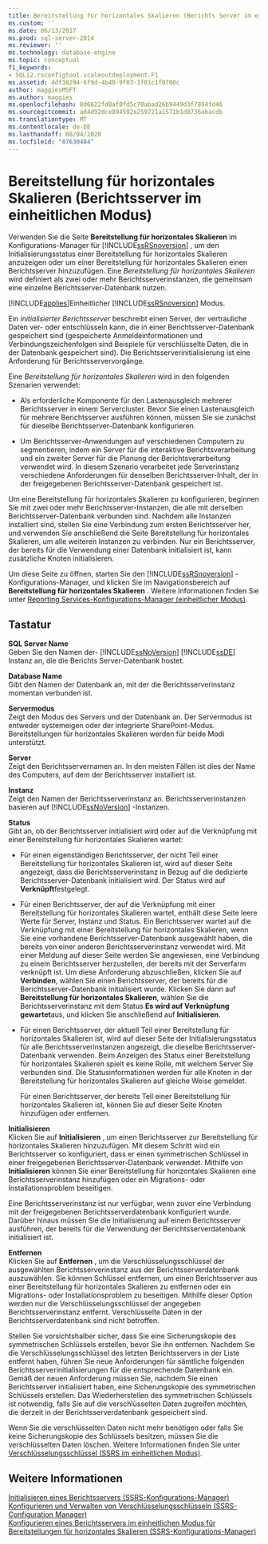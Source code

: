 ```yaml
---
title: Bereitstellung für horizontales Skalieren (Berichts Server im einheitlichen Modus) | Microsoft-Dokumentation
ms.custom: ''
ms.date: 06/13/2017
ms.prod: sql-server-2014
ms.reviewer: ''
ms.technology: database-engine
ms.topic: conceptual
f1_keywords:
- SQL12.rsconfigtool.scaleoutdeployment.F1
ms.assetid: 4df38294-6f9d-4b40-9f03-1f01c1f0700c
author: maggiesMSFT
ms.author: maggies
ms.openlocfilehash: 8d6622fd8af0fd5c70abad26b9449d3f7894fd46
ms.sourcegitcommit: ad4d92dce894592a259721a1571b1d8736abacdb
ms.translationtype: MT
ms.contentlocale: de-DE
ms.lasthandoff: 08/04/2020
ms.locfileid: "87630484"
---
```

# <a name="scale-out-deployment-native-mode-report-server"></a>Bereitstellung für horizontales Skalieren (Berichtsserver im einheitlichen Modus)
  Verwenden Sie die Seite **Bereitstellung für horizontales Skalieren** im Konfigurations-Manager für [!INCLUDE[ssRSnoversion](../../includes/ssrsnoversion-md.md)] , um den Initialisierungsstatus einer Bereitstellung für horizontales Skalieren anzuzeigen oder um einer Bereitstellung für horizontales Skalieren einen Berichtsserver hinzuzufügen. Eine *Bereitstellung für horizontales Skalieren* wird definiert als zwei oder mehr Berichtsserverinstanzen, die gemeinsam eine einzelne Berichtsserver-Datenbank nutzen.  
  
 [!INCLUDE[applies](../../includes/applies-md.md)]Einheitlicher [!INCLUDE[ssRSnoversion](../../includes/ssrsnoversion-md.md)] Modus.  
  
 Ein *initialisierter Berichtsserver* beschreibt einen Server, der vertrauliche Daten ver- oder entschlüsseln kann, die in einer Berichtsserver-Datenbank gespeichert sind (gespeicherte Anmeldeinformationen und Verbindungszeichenfolgen sind Beispiele für verschlüsselte Daten, die in der Datenbank gespeichert sind). Die Berichtsserverinitialisierung ist eine Anforderung für Berichtsservervorgänge.  
  
 Eine *Bereitstellung für horizontales Skalieren* wird in den folgenden Szenarien verwendet:  
  
-   Als erforderliche Komponente für den Lastenausgleich mehrerer Berichtsserver in einem Servercluster. Bevor Sie einen Lastenausgleich für mehrere Berichtsserver ausführen können, müssen Sie sie zunächst für dieselbe Berichtsserver-Datenbank konfigurieren.  
  
-   Um Berichtsserver-Anwendungen auf verschiedenen Computern zu segmentieren, indem ein Server für die interaktive Berichtsverarbeitung und ein zweiter Server für die Planung der Berichtsverarbeitung verwendet wird. In diesem Szenario verarbeitet jede Serverinstanz verschiedene Anforderungen für denselben Berichtsserver-Inhalt, der in der freigegebenen Berichtsserver-Datenbank gespeichert ist.  
  
 Um eine Bereitstellung für horizontales Skalieren zu konfigurieren, beginnen Sie mit zwei oder mehr Berichtsserver-Instanzen, die alle mit derselben Berichtsserver-Datenbank verbunden sind. Nachdem alle Instanzen installiert sind, stellen Sie eine Verbindung zum ersten Berichtsserver her, und verwenden Sie anschließend die Seite Bereitstellung für horizontales Skalieren, um alle weiteren Instanzen zu verbinden. Nur ein Berichtsserver, der bereits für die Verwendung einer Datenbank initialisiert ist, kann zusätzliche Knoten initialisieren.  
  
 Um diese Seite zu öffnen, starten Sie den [!INCLUDE[ssRSnoversion](../../includes/ssrsnoversion-md.md)] -Konfigurations-Manager, und klicken Sie im Navigationsbereich auf **Bereitstellung für horizontales Skalieren** . Weitere Informationen finden Sie unter [Reporting Services-Konfigurations-Manager &#40;einheitlicher Modus&#41;](../../../2014/sql-server/install/reporting-services-configuration-manager-native-mode.md).  
  
## <a name="options"></a>Tastatur  
 **SQL Server Name**  
 Geben Sie den Namen der- [!INCLUDE[ssNoVersion](../../includes/ssnoversion-md.md)] [!INCLUDE[ssDE](../../includes/ssde-md.md)] Instanz an, die die Berichts Server-Datenbank hostet.  
  
 **Database Name**  
 Gibt den Namen der Datenbank an, mit der die Berichtsserverinstanz momentan verbunden ist.  
  
 **Servermodus**  
 Zeigt den Modus des Servers und der Datenbank an. Der Servermodus ist entweder systemeigen oder der integrierte SharePoint-Modus. Bereitstellungen für horizontales Skalieren werden für beide Modi unterstützt.  
  
 **Server**  
 Zeigt den Berichtsservernamen an. In den meisten Fällen ist dies der Name des Computers, auf dem der Berichtsserver installiert ist.  
  
 **Instanz**  
 Zeigt den Namen der Berichtsserverinstanz an. Berichtsserverinstanzen basieren auf [!INCLUDE[ssNoVersion](../../includes/ssnoversion-md.md)] -Instanzen.  
  
 **Status**  
 Gibt an, ob der Berichtsserver initialisiert wird oder auf die Verknüpfung mit einer Bereitstellung für horizontales Skalieren wartet:  
  
-   Für einen eigenständigen Berichtsserver, der nicht Teil einer Bereitstellung für horizontales Skalieren ist, wird auf dieser Seite angezeigt, dass die Berichtsserverinstanz in Bezug auf die dedizierte Berichtsserver-Datenbank initialisiert wird. Der Status wird auf **Verknüpft**festgelegt.  
  
-   Für einen Berichtsserver, der auf die Verknüpfung mit einer Bereitstellung für horizontales Skalieren wartet, enthält diese Seite leere Werte für Server, Instanz und Status. Ein Berichtsserver wartet auf die Verknüpfung mit einer Bereitstellung für horizontales Skalieren, wenn Sie eine vorhandene Berichtsserver-Datenbank ausgewählt haben, die bereits von einer anderen Berichtsserverinstanz verwendet wird. Mit einer Meldung auf dieser Seite werden Sie angewiesen, eine Verbindung zu einem Berichtsserver herzustellen, der bereits mit der Serverfarm verknüpft ist. Um diese Anforderung abzuschließen, klicken Sie auf **Verbinden**, wählen Sie einen Berichtsserver, der bereits für die Berichtsserver-Datenbank initialisiert wurde. Klicken Sie dann auf **Bereitstellung für horizontales Skalieren**, wählen Sie die Berichtsserverinstanz mit dem Status **Es wird auf Verknüpfung gewartet**aus, und klicken Sie anschließend auf **Initialisieren**.  
  
-   Für einen Berichtsserver, der aktuell Teil einer Bereitstellung für horizontales Skalieren ist, wird auf dieser Seite der Initialisierungsstatus für alle Berichtsserverinstanzen angezeigt, die dieselbe Berichtsserver-Datenbank verwenden. Beim Anzeigen des Status einer Bereitstellung für horizontales Skalieren spielt es keine Rolle, mit welchem Server Sie verbunden sind. Die Statusinformationen werden für alle Knoten in der Bereitstellung für horizontales Skalieren auf gleiche Weise gemeldet.  
  
     Für einen Berichtsserver, der bereits Teil einer Bereitstellung für horizontales Skalieren ist, können Sie auf dieser Seite Knoten hinzufügen oder entfernen.  
  
 **Initialisieren**  
 Klicken Sie auf **Initialisieren** , um einen Berichtsserver zur Bereitstellung für horizontales Skalieren hinzuzufügen. Mit diesem Schritt wird ein Berichtsserver so konfiguriert, dass er einen symmetrischen Schlüssel in einer freigegebenen Berichtsserver-Datenbank verwendet. Mithilfe von **Initialisieren** können Sie einer Bereitstellung für horizontales Skalieren eine Berichtsserverinstanz hinzufügen oder ein Migrations- oder Installationsproblem beseitigen.  
  
 Eine Berichtsserverinstanz ist nur verfügbar, wenn zuvor eine Verbindung mit der freigegebenen Berichtsserverdatenbank konfiguriert wurde. Darüber hinaus müssen Sie die Initialisierung auf einem Berichtsserver ausführen, der bereits für die Verwendung der Berichtsserverdatenbank initialisiert ist.  
  
 **Entfernen**  
 Klicken Sie auf **Entfernen** , um die Verschlüsselungsschlüssel der ausgewählten Berichtsserverinstanz aus der Berichtsserverdatenbank auszuwählen. Sie können Schlüssel entfernen, um einen Berichtsserver aus einer Bereitstellung für horizontales Skalieren zu entfernen oder ein Migrations- oder Installationsproblem zu beseitigen. Mithilfe dieser Option werden nur die Verschlüsselungsschlüssel der angegeben Berichtsserverinstanz entfernt. Verschlüsselte Daten in der Berichtsserverdatenbank sind nicht betroffen.  
  
 Stellen Sie vorsichtshalber sicher, dass Sie eine Sicherungskopie des symmetrischen Schlüssels erstellen, bevor Sie ihn entfernen. Nachdem Sie die Verschlüsselungsschlüssel des letzten Berichtsservers in der Liste entfernt haben, führen Sie neue Anforderungen für sämtliche folgenden Berichtsserverinitialisierungen für die entsprechende Datenbank ein. Gemäß der neuen Anforderung müssen Sie, nachdem Sie einen Berichtsserver initialisiert haben, eine Sicherungskopie des symmetrischen Schlüssels erstellen. Das Wiederherstellen des symmetrischen Schlüssels ist notwendig, falls Sie auf die verschlüsselten Daten zugreifen möchten, die derzeit in der Berichtsserverdatenbank gespeichert sind.  
  
 Wenn Sie die verschlüsselten Daten nicht mehr benötigen oder falls Sie keine Sicherungskopie des Schlüssels besitzen, müssen Sie die verschlüsselten Daten löschen. Weitere Informationen finden Sie unter [Verschlüsselungsschlüssel &#40;SSRS im einheitlichen Modus&#41;](../../../2014/sql-server/install/encryption-keys-ssrs-native-mode.md).  
  
## <a name="see-also"></a>Weitere Informationen  
 [Initialisieren eines Berichtsservers (SSRS-Konfigurations-Manager)](../../reporting-services/install-windows/ssrs-encryption-keys-initialize-a-report-server.md)   
 [Konfigurieren und Verwalten von Verschlüsselungsschlüsseln &#40;SSRS-Configuration Manager&#41;](../../reporting-services/install-windows/ssrs-encryption-keys-manage-encryption-keys.md)   
 [Konfigurieren eines Berichtsservers im einheitlichen Modus für Bereitstellungen für horizontales Skalieren (SSRS-Konfigurations-Manager)](../../reporting-services/install-windows/configure-a-native-mode-report-server-scale-out-deployment.md)  
  
  
